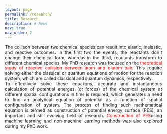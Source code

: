 ```yaml
---
layout: page
permalink: /research/
title: Research
description: # News
nav: true
nav_order: 2
---
```


<p <p style="text-align:justify;"> The collison between two chemical species can result into elastic, inelastic, and reactive outcomes. In the first two the events, the reactants
don't change their chemical form, whereas in the third, reactants transform to different chemical species. My PhD research was focused on the
<span style="color:red;">theoretical study of reactive collision between atom and diatom pair</span>. This require solving either the classical or quantum equations of motion for the 
reaction system, which are called classical and quantum dynamics, respectively.<br> 
To effectively solve these equations, accurate and instantaneous calculation of potential energes (or forces) of the chemical system at different spatial configurations 
in time is required, which generates a need to find an analytical equation of potential as a function of spatial configuration of system. The process of finding such mathematical equation is termed as construction of potential energy surface (PES), an important and still evolving field of research. <span style="color:red;">Construction of PES</span>using machine learning and non-machine learning methods was also explored during my PhD work.</p>
